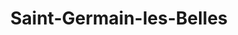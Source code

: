 ---
title: Saint-Germain-les-Belles
url: /saint-germain-les-belles/
latitude: 45.615
longitude: 1.495
---